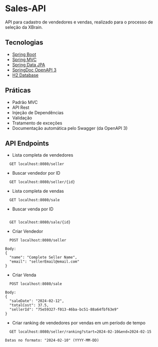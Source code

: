 # Sales-API

API para cadastro de vendedores e vendas, realizado para o processo de seleção da XBrain.


## Tecnologias

- [Spring Boot](https://spring.io/projects/spring-boot)
- [Spring MVC](https://docs.spring.io/spring-framework/reference/web/webmvc.html)
- [Spring Data JPA](https://spring.io/projects/spring-data-jpa)
- [SpringDoc OpenAPI 3](https://springdoc.org/)
- [H2 Database](https://www.h2database.com/html/main.html)

## Práticas
- Padrão MVC
- API Rest
- Injeção de Dependências
- Validação
- Tratamento de exceções
- Documentação automática pelo Swagger (da OpenAPI 3)



## API Endpoints


- Lista completa de vendedores
```
  GET localhost:8080/seller
```

- Buscar vendedor por ID
```
  GET localhost:8080/seller/{id}
```

- Lista completa de vendas
```
  GET localhost:8080/sale
```
- Buscar venda por ID
```

  GET localhost:8080/sale/{id}
```

- Criar Vendedor
```
  POST localhost:8080/seller

Body:
{
  "name": "Complete Seller Name",
  "email": "sellerEmail@email.com"
}
```

- Criar Venda
```
  POST localhost:8080/sale

Body:
{
  "saleDate": "2024-02-12",
  "totalCost": 37.5,
  "sellerId": "75e59327-f013-46ba-bc51-88a64fbf63e9"
}
```

- Criar ranking de vendedores por vendas em um período de tempo
```
  GET localhost:8080/seller/ranking?start=2024-02-10&end=2024-02-15

Datas no formato: "2024-02-10" (YYYY-MM-DD)
```


